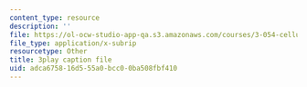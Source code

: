 ```yaml
---
content_type: resource
description: ''
file: https://ol-ocw-studio-app-qa.s3.amazonaws.com/courses/3-054-cellular-solids-structure-properties-and-applications-spring-2015/adca675816d555a0bcc00ba508fbf410_ZWdDKll8qZc.vtt
file_type: application/x-subrip
resourcetype: Other
title: 3play caption file
uid: adca6758-16d5-55a0-bcc0-0ba508fbf410
---
```

